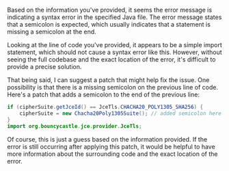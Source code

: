 Based on the information you've provided, it seems the error message is indicating a syntax error in the specified Java file. The error message states that a semicolon is expected, which usually indicates that a statement is missing a semicolon at the end.

Looking at the line of code you've provided, it appears to be a simple import statement, which should not cause a syntax error like this. However, without seeing the full codebase and the exact location of the error, it's difficult to provide a precise solution.

That being said, I can suggest a patch that might help fix the issue. One possibility is that there is a missing semicolon on the previous line of code. Here's a patch that adds a semicolon to the end of the previous line:

```java
if (cipherSuite.getJceId() == JceTls.CHACHA20_POLY1305_SHA256) {
    cipherSuite = new Chacha20Poly1305Suite(); // added semicolon here
}
import org.bouncycastle.jce.provider.JceTls;
```

Of course, this is just a guess based on the information provided. If the error is still occurring after applying this patch, it would be helpful to have more information about the surrounding code and the exact location of the error.